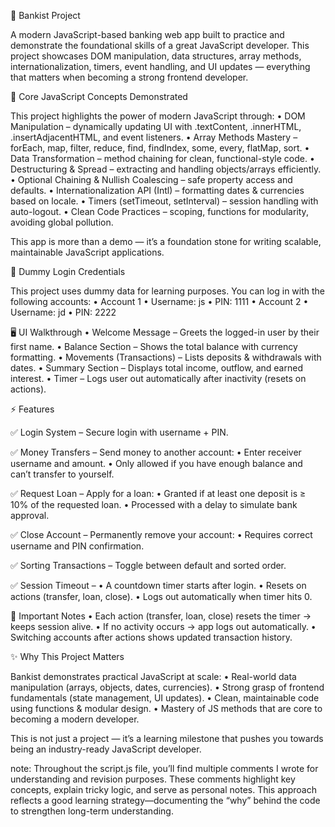 🏦 Bankist Project

A modern JavaScript-based banking web app built to practice and demonstrate the foundational skills of a great JavaScript developer. This project showcases DOM manipulation, data structures, array methods, internationalization, timers, event handling, and UI updates — everything that matters when becoming a strong frontend developer.

🚀 Core JavaScript Concepts Demonstrated

This project highlights the power of modern JavaScript through:
• DOM Manipulation – dynamically updating UI with .textContent, .innerHTML, .insertAdjacentHTML, and event listeners.
• Array Methods Mastery – forEach, map, filter, reduce, find, findIndex, some, every, flatMap, sort.
• Data Transformation – method chaining for clean, functional-style code.
• Destructuring & Spread – extracting and handling objects/arrays efficiently.
• Optional Chaining & Nullish Coalescing – safe property access and defaults.
• Internationalization API (Intl) – formatting dates & currencies based on locale.
• Timers (setTimeout, setInterval) – session handling with auto-logout.
• Clean Code Practices – scoping, functions for modularity, avoiding global pollution.

This app is more than a demo — it’s a foundation stone for writing scalable, maintainable JavaScript applications.

👤 Dummy Login Credentials

This project uses dummy data for learning purposes.
You can log in with the following accounts:
• Account 1
• Username: js
• PIN: 1111
• Account 2
• Username: jd
• PIN: 2222

🖥️ UI Walkthrough
• Welcome Message – Greets the logged-in user by their first name.
• Balance Section – Shows the total balance with currency formatting.
• Movements (Transactions) – Lists deposits & withdrawals with dates.
• Summary Section – Displays total income, outflow, and earned interest.
• Timer – Logs user out automatically after inactivity (resets on actions).

⚡ Features

✅ Login System – Secure login with username + PIN.

✅ Money Transfers – Send money to another account:
• Enter receiver username and amount.
• Only allowed if you have enough balance and can’t transfer to yourself.

✅ Request Loan – Apply for a loan:
• Granted if at least one deposit is ≥ 10% of the requested loan.
• Processed with a delay to simulate bank approval.

✅ Close Account – Permanently remove your account:
• Requires correct username and PIN confirmation.

✅ Sorting Transactions – Toggle between default and sorted order.

✅ Session Timeout –
• A countdown timer starts after login.
• Resets on actions (transfer, loan, close).
• Logs out automatically when timer hits 0.

🧩 Important Notes
• Each action (transfer, loan, close) resets the timer → keeps session alive.
• If no activity occurs → app logs out automatically.
• Switching accounts after actions shows updated transaction history.

✨ Why This Project Matters

Bankist demonstrates practical JavaScript at scale:
• Real-world data manipulation (arrays, objects, dates, currencies).
• Strong grasp of frontend fundamentals (state management, UI updates).
• Clean, maintainable code using functions & modular design.
• Mastery of JS methods that are core to becoming a modern developer.

This is not just a project — it’s a learning milestone that pushes you towards being an industry-ready JavaScript developer.

note: Throughout the script.js file, you’ll find multiple comments I wrote for understanding and revision purposes. These comments highlight key concepts, explain tricky logic, and serve as personal notes. This approach reflects a good learning strategy—documenting the “why” behind the code to strengthen long-term understanding.
